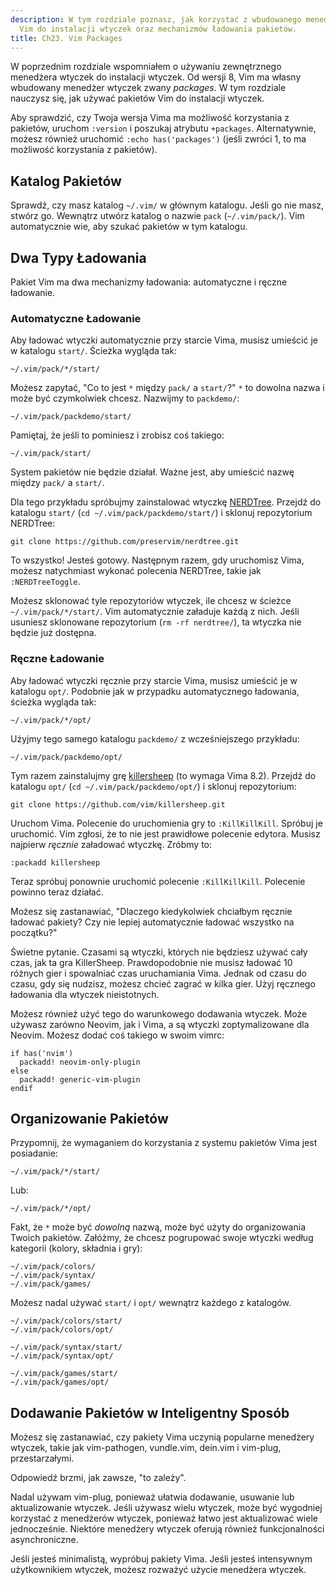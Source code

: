 ```yaml
---
description: W tym rozdziale poznasz, jak korzystać z wbudowanego menedżera pakietów
  Vim do instalacji wtyczek oraz mechanizmów ładowania pakietów.
title: Ch23. Vim Packages
---
```


W poprzednim rozdziale wspomniałem o używaniu zewnętrznego menedżera wtyczek do instalacji wtyczek. Od wersji 8, Vim ma własny wbudowany menedżer wtyczek zwany *packages*. W tym rozdziale nauczysz się, jak używać pakietów Vim do instalacji wtyczek.

Aby sprawdzić, czy Twoja wersja Vima ma możliwość korzystania z pakietów, uruchom `:version` i poszukaj atrybutu `+packages`. Alternatywnie, możesz również uruchomić `:echo has('packages')` (jeśli zwróci 1, to ma możliwość korzystania z pakietów).

## Katalog Pakietów

Sprawdź, czy masz katalog `~/.vim/` w głównym katalogu. Jeśli go nie masz, stwórz go. Wewnątrz utwórz katalog o nazwie `pack` (`~/.vim/pack/`). Vim automatycznie wie, aby szukać pakietów w tym katalogu.

## Dwa Typy Ładowania

Pakiet Vim ma dwa mechanizmy ładowania: automatyczne i ręczne ładowanie.

### Automatyczne Ładowanie

Aby ładować wtyczki automatycznie przy starcie Vima, musisz umieścić je w katalogu `start/`. Ścieżka wygląda tak:

```shell
~/.vim/pack/*/start/
```

Możesz zapytać, "Co to jest `*` między `pack/` a `start/`?" `*` to dowolna nazwa i może być czymkolwiek chcesz. Nazwijmy to `packdemo/`:

```shell
~/.vim/pack/packdemo/start/
```

Pamiętaj, że jeśli to pominiesz i zrobisz coś takiego:

```shell
~/.vim/pack/start/
```

System pakietów nie będzie działał. Ważne jest, aby umieścić nazwę między `pack/` a `start/`.

Dla tego przykładu spróbujmy zainstalować wtyczkę [NERDTree](https://github.com/preservim/nerdtree). Przejdź do katalogu `start/` (`cd ~/.vim/pack/packdemo/start/`) i sklonuj repozytorium NERDTree:

```shell
git clone https://github.com/preservim/nerdtree.git
```

To wszystko! Jesteś gotowy. Następnym razem, gdy uruchomisz Vima, możesz natychmiast wykonać polecenia NERDTree, takie jak `:NERDTreeToggle`.

Możesz sklonować tyle repozytoriów wtyczek, ile chcesz w ścieżce `~/.vim/pack/*/start/`. Vim automatycznie załaduje każdą z nich. Jeśli usuniesz sklonowane repozytorium (`rm -rf nerdtree/`), ta wtyczka nie będzie już dostępna.

### Ręczne Ładowanie

Aby ładować wtyczki ręcznie przy starcie Vima, musisz umieścić je w katalogu `opt/`. Podobnie jak w przypadku automatycznego ładowania, ścieżka wygląda tak:

```shell
~/.vim/pack/*/opt/
```

Użyjmy tego samego katalogu `packdemo/` z wcześniejszego przykładu:

```shell
~/.vim/pack/packdemo/opt/
```

Tym razem zainstalujmy grę [killersheep](https://github.com/vim/killersheep) (to wymaga Vima 8.2). Przejdź do katalogu `opt/` (`cd ~/.vim/pack/packdemo/opt/`) i sklonuj repozytorium:

```shell
git clone https://github.com/vim/killersheep.git
```

Uruchom Vima. Polecenie do uruchomienia gry to `:KillKillKill`. Spróbuj je uruchomić. Vim zgłosi, że to nie jest prawidłowe polecenie edytora. Musisz najpierw *ręcznie* załadować wtyczkę. Zróbmy to:

```shell
:packadd killersheep
```

Teraz spróbuj ponownie uruchomić polecenie `:KillKillKill`. Polecenie powinno teraz działać.

Możesz się zastanawiać, "Dlaczego kiedykolwiek chciałbym ręcznie ładować pakiety? Czy nie lepiej automatycznie ładować wszystko na początku?"

Świetne pytanie. Czasami są wtyczki, których nie będziesz używać cały czas, jak ta gra KillerSheep. Prawdopodobnie nie musisz ładować 10 różnych gier i spowalniać czas uruchamiania Vima. Jednak od czasu do czasu, gdy się nudzisz, możesz chcieć zagrać w kilka gier. Użyj ręcznego ładowania dla wtyczek nieistotnych.

Możesz również użyć tego do warunkowego dodawania wtyczek. Może używasz zarówno Neovim, jak i Vima, a są wtyczki zoptymalizowane dla Neovim. Możesz dodać coś takiego w swoim vimrc:

```shell
if has('nvim')
  packadd! neovim-only-plugin
else
  packadd! generic-vim-plugin
endif
```

## Organizowanie Pakietów

Przypomnij, że wymaganiem do korzystania z systemu pakietów Vima jest posiadanie:

```shell
~/.vim/pack/*/start/
```

Lub:

```shell
~/.vim/pack/*/opt/
```

Fakt, że `*` może być *dowolną* nazwą, może być użyty do organizowania Twoich pakietów. Załóżmy, że chcesz pogrupować swoje wtyczki według kategorii (kolory, składnia i gry):

```shell
~/.vim/pack/colors/
~/.vim/pack/syntax/
~/.vim/pack/games/
```

Możesz nadal używać `start/` i `opt/` wewnątrz każdego z katalogów.

```shell
~/.vim/pack/colors/start/
~/.vim/pack/colors/opt/

~/.vim/pack/syntax/start/
~/.vim/pack/syntax/opt/

~/.vim/pack/games/start/
~/.vim/pack/games/opt/
```

## Dodawanie Pakietów w Inteligentny Sposób

Możesz się zastanawiać, czy pakiety Vima uczynią popularne menedżery wtyczek, takie jak vim-pathogen, vundle.vim, dein.vim i vim-plug, przestarzałymi.

Odpowiedź brzmi, jak zawsze, "to zależy".

Nadal używam vim-plug, ponieważ ułatwia dodawanie, usuwanie lub aktualizowanie wtyczek. Jeśli używasz wielu wtyczek, może być wygodniej korzystać z menedżerów wtyczek, ponieważ łatwo jest aktualizować wiele jednocześnie. Niektóre menedżery wtyczek oferują również funkcjonalności asynchroniczne.

Jeśli jesteś minimalistą, wypróbuj pakiety Vima. Jeśli jesteś intensywnym użytkownikiem wtyczek, możesz rozważyć użycie menedżera wtyczek.